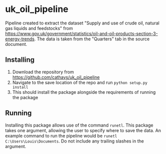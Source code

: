# uk_oil_pipeline

Pipeline created to extract the dataset "Supply and use of crude oil, natural gas liquids and feedstocks" from
https://www.gov.uk/government/statistics/oil-and-oil-products-section-3-energy-trends. The data is taken from the
"Quarters" tab in the source document.

## Installing
1. Download the repository from https://github.com/cathays/uk_oil_pipeline
2. Navigate to the save location of the repo and run ```python setup.py install```
3. This should install the package alongside the requirements of running the package

## Running
Installing this package allows use of the command ```runetl```. This package takes one argument, allowing the user to specify where to save the data. An example command to run the 
pipeline would be ```runetl C:\Users\Louis\Documents```. Do not include any trailing slashes in the argument.